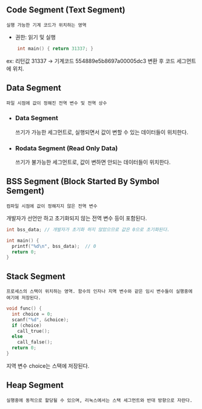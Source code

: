 ## Code Segment (Text Segment)

    실행 가능한 기계 코드가 위치하는 영역

- 권한: 읽기 및 실행

```c
    int main() { return 31337; }
```

ex: 리턴값 31337 → 기계코드 554889e5b8697a00005dc3 변환 후 코드 세그먼트에 위치.

## Data Segment

    파일 시점에 값이 정해진 전역 변수 및 전역 상수

- ### Data Segment
  쓰기가 가능한 세그먼트로, 실행되면서 값이 변할 수 있는 데이터들이 위치한다.
- ### Rodata Segment (Read Only Data)
  쓰기가 불가능한 세그먼트로, 값이 변하면 안되는 데이터들이 위치한다.

## BSS Segment (Block Started By Symbol Semgent)

    컴파일 시점에 값이 정해지지 않은 전역 변수

개발자가 선언만 하고 초기화되지 않는 전역 변수 등이 포함된다.

```c
int bss_data; // 개발자가 초기화 하지 않았으므로 값은 0으로 초기화된다.

int main() {
  printf("%d\n", bss_data);  // 0
  return 0;
}
```

## Stack Segment

    프로세스의 스택이 위치하는 영역. 함수의 인자나 지역 변수와 같은 임시 변수들이 실행중에 여기에 저장된다.

```c
void func() {
  int choice = 0;
  scanf("%d", &choice);
  if (choice)
    call_true();
  else
    call_false();
  return 0;
}
```

지역 변수 choice는 스택에 저장된다.

## Heap Segment

    실행중에 동적으로 할당될 수 있으며, 리눅스에서는 스택 세그먼트와 반대 방향으로 자란다.
